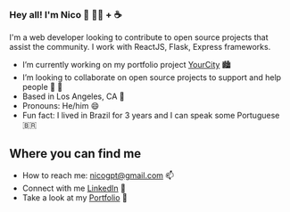 ### Hey all! I'm Nico 👋 👨‍💻 + ☕

I'm a web developer looking to contribute to open source projects that assist the community. I work with ReactJS, Flask, Express frameworks.

- I’m currently working on my portfolio project <a href="https://yourcity-app.herokuapp.com/" target="_blank" rel="noreferrer">YourCity</a> 🏙️
- I’m looking to collaborate on open source projects to support and help people 👐 🌱
- Based in Los Angeles, CA 🌴
- Pronouns: He/him 😄
- Fun fact: I lived in Brazil for 3 years and I can speak some Portuguese 🇧🇷

## Where you can find me
- How to reach me: nicogpt@gmail.com 📫
- Connect with me <a href="https://www.linkedin.com/in/nico-pierson/" target="_blank" rel="noreferrer">LinkedIn</a> 💼
- Take a look at my <a href="https://nicopierson.github.io/" target="_blank" rel="noreferrer">Portfolio</a> 🔗
